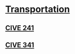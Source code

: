 # [Transportation](https://benklassen77.github.io)

## [CIVE 241](https://benklassen77.github.io/documents/courses/transpo/transponotes.pdf)

## [CIVE 341](transpoengineering.html)
